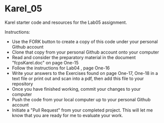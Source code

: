 Karel_05
======

Karel starter code and resources for the Lab05 assignment.

Instructions:
* Use the FORK button to create a copy of this code under your personal Github account
* Clone that copy from your personal Github account onto your computer
* Read and consider the preparatory material in the document "fcpsKarel.doc" on page One-15
* Follow the instructions for Lab04 , page One-16
* Write your answers to the Exercises found on page One-17, One-18 in a text file or print out and scan into a pdf, then add this file to your repository
* Once you have finished working, commit your changes to your computer
* Push the code from your local computer up to your personal Github account
* Initiate a "Pull Request" from your completed project.  This will let me know that you are ready for me to evaluate your work.
